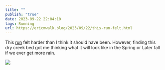```yaml
---
title: ""
publish: "true"
date: 2023-09-22 22:04:10
tags: Running
url: https://ericmwalk.blog/2023/09/22/this-run-felt.html
---
```


This [run](https://strava.com/activities/9900491296)  felt harder than I think it should have been. However, finding this dry creek bed got me thinking what it will look like in the Spring or Later fall if we ever get more rain.

![](https://ericmwalk.blog/uploads/2023/6265a63f-f8ba-4391-bb48-f63b4a864512.jpg)